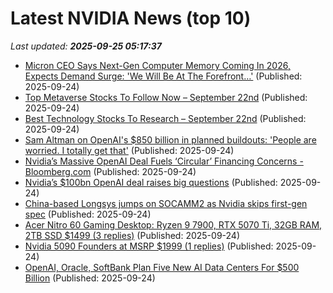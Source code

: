 # Latest NVIDIA News (top 10)
_Last updated: **2025-09-25 05:17:37**_

- [Micron CEO Says Next-Gen Computer Memory Coming In 2026, Expects Demand Surge: 'We Will Be At The Forefront…'](https://biztoc.com/x/367fba146cd275a7) (Published: 2025-09-24)
- [Top Metaverse Stocks To Follow Now – September 22nd](https://www.etfdailynews.com/2025/09/24/top-metaverse-stocks-to-follow-now-september-22nd/) (Published: 2025-09-24)
- [Best Technology Stocks To Research – September 22nd](https://www.etfdailynews.com/2025/09/24/best-technology-stocks-to-research-september-22nd/) (Published: 2025-09-24)
- [Sam Altman on OpenAI's $850 billion in planned buildouts: 'People are worried. I totally get that'](https://www.cnbc.com/2025/09/23/sam-altman-openais-850-billion-in-planned-buildouts-bubble-concern.html) (Published: 2025-09-24)
- [Nvidia’s Massive OpenAI Deal Fuels ‘Circular’ Financing Concerns - Bloomberg.com](https://slashdot.org/firehose.pl?op=view&amp;id=179506790) (Published: 2025-09-24)
- [Nvidia’s $100bn OpenAI deal raises big questions](https://www.independent.ie/business/world/nvidias-100bn-openai-deal-raises-big-questions/a789884233.html) (Published: 2025-09-24)
- [China-based Longsys jumps on SOCAMM2 as Nvidia skips first-gen spec](https://www.digitimes.com/news/a20250924PD225/nvidia-market-ai-server-hbm-sk-hynix.html) (Published: 2025-09-24)
- [Acer Nitro 60 Gaming Desktop: Ryzen 9 7900, RTX 5070 Ti, 32GB RAM, 2TB SSD $1499 (3 replies)](https://slickdeals.net/f/18628957-acer-nitro-60-gaming-desktop-ryzen-9-7900-rtx-5070-ti-32gb-ram-2tb-ssd-1499) (Published: 2025-09-24)
- [Nvidia 5090 Founders at MSRP $1999 (1 replies)](https://slickdeals.net/f/18628948-nvidia-5090-founders-at-msrp-1999) (Published: 2025-09-24)
- [OpenAI, Oracle, SoftBank Plan Five New AI Data Centers For $500 Billion](https://slashdot.org/submission/17340494/openai-oracle-softbank-plan-five-new-ai-data-centers-for-500-billion) (Published: 2025-09-24)
